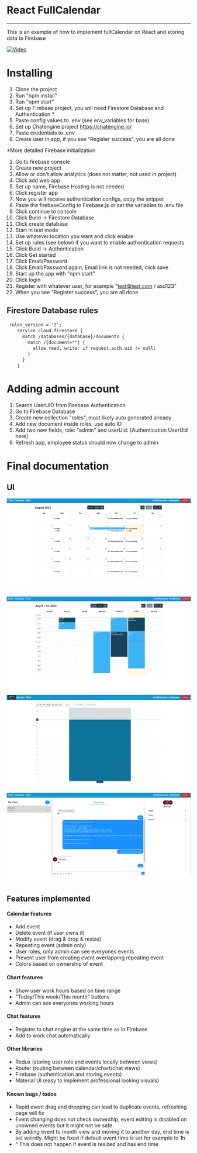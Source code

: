 # React FullCalendar 
---

This is an example of how to implement fullCalendar on React and storing data to Firebase

[![Video](https://img.youtube.com/vi/oRH_7dF1bZI/0.jpg)](https://www.youtube.com/watch?v=oRH_7dF1bZI)

# Installing
1. Clone the project
2. Run "npm install"
3. Run "npm start"
4. Set up Firebase project, you will need Firestore Database and Authentication *
5. Paste config values to .env (see env_variables for base)
6. Set up Chatengine project https://chatengine.io/
7. Paste credentials to .env
8. Create user in app, if you see "Register success", you are all done

*More detailed Firebase initialization
1. Go to firebase console
2. Create new project
3. Allow or don't allow analytics (does not matter, not used in project)
4. Click add web app
5. Set up name, Firebase Hosting is not needed
6. Click register app
7. Now you will receive authentication configs, copy the snippet
8. Paste the firebaseConfig to Firebase.js or set the variables to .env file
9. Click continue to console
10. Click Build -> Firestore Database
11. Click create database
12. Start in test mode
13. Use whatever location you want and click enable
14. Set up rules (see below) if you want to enable authentication requests
15. Click Build -> Authentication
16. Click Get started
17. Click Email/Password
18. Click Email/Password again, Email link is not needed, click save
19. Start up the app with "npm start"
20. Click login
21. Register with whatever user, for example "test@test.com / asd123"
22. When you see "Register success", you are all done

## Firestore Database rules
```
 rules_version = '2';
    service cloud.firestore {
      match /databases/{database}/documents {
        match /{document=**} {
          allow read, write: if request.auth.uid != null;
        }
      }
    }
```

# Adding admin account
1. Search UserUID from Firebase Authentication
2. Go to Firebase Database
3. Create new collection "roles", most likely auto generated already
4. Add new document inside roles, use auto ID
5. Add two new fields, role: "admin" and userUid: [Authentication UserUid here]
6. Refresh app, employee status should now change to admin

# Final documentation   

## UI 

![Calendar week view](/images/Calendar.png)   

![Calendar month view](/images/Calendar2.png)   

![Chart view](/images/Chart.png)   

![Chat view](/images/Chat.png)   

## Features implemented
#### Calendar features
* Add event
* Delete event (if user owns it)
* Modify event (drag & drop & resize)
* Repeating event  (admin only)
* User roles, only admin can see everyones events
* Prevent user from creating event overlapping repeating event
* Colors based on ownership of event

#### Chart features
* Show user work hours based on time range
* "Today/This week/This month" buttons
* Admin can see everyones working hours

#### Chat features
* Register to chat engine at the same time as in Firebase
* Add to work chat automatically

#### Other libraries
* Redux (storing user role and events locally between views)
* Router (routing between calendar/chart/chat views)
* Firebase (authentication and storing events)
* Material UI (easy to implement professional looking visuals)

#### Known bugs / todos
* Rapid event drag and dropping can lead to duplicate events, refreshing page will fix
* Event changing does not check ownership, event editing is disabled on unowned events but it might not be safe
* By adding event to month view and moving it to another day, end time is set weirdly. Might be fixed if default event time is set for example to 1h
* ^ This does not happen if event is resized and has end time